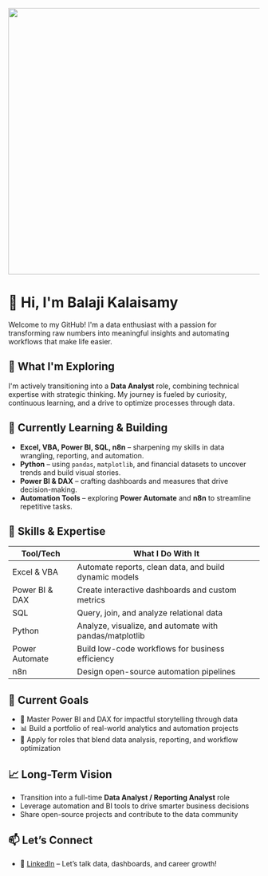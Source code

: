 <!-- Banner Image -->
<p align="center">
 <img width="784" height="535" "alt="Untitled picture" src="https://github.com/user-attachments/assets/5700f55a-a90d-4c90-a2f8-aa47117fa362"/>
</p>

# 👋 Hi, I'm Balaji Kalaisamy

Welcome to my GitHub! I'm a data enthusiast with a passion for transforming raw numbers into meaningful insights and automating workflows that make life easier.

## 👀 What I'm Exploring

I'm actively transitioning into a **Data Analyst** role, combining technical expertise with strategic thinking. My journey is fueled by curiosity, continuous learning, and a drive to optimize processes through data.

## 🌱 Currently Learning & Building

- **Excel, VBA, Power BI, SQL, n8n** – sharpening my skills in data wrangling, reporting, and automation.
- **Python** – using `pandas`, `matplotlib`, and financial datasets to uncover trends and build visual stories.
- **Power BI & DAX** – crafting dashboards and measures that drive decision-making.
- **Automation Tools** – exploring **Power Automate** and **n8n** to streamline repetitive tasks.

## 🔧 Skills & Expertise

| Tool/Tech        | What I Do With It                                      |
|------------------|--------------------------------------------------------|
| Excel & VBA      | Automate reports, clean data, and build dynamic models |
| Power BI & DAX   | Create interactive dashboards and custom metrics       |
| SQL              | Query, join, and analyze relational data               |
| Python           | Analyze, visualize, and automate with pandas/matplotlib|
| Power Automate   | Build low-code workflows for business efficiency       |
| n8n              | Design open-source automation pipelines                |

## 🎯 Current Goals

- 🚀 Master Power BI and DAX for impactful storytelling through data  
- 📊 Build a portfolio of real-world analytics and automation projects  
- 💼 Apply for roles that blend data analysis, reporting, and workflow optimization  

## 📈 Long-Term Vision

- Transition into a full-time **Data Analyst / Reporting Analyst** role  
- Leverage automation and BI tools to drive smarter business decisions  
- Share open-source projects and contribute to the data community  

## 📫 Let’s Connect

- 💼 [LinkedIn](https://www.linkedin.com/in/balajikalaisamy/) – Let’s talk data, dashboards, and career growth!
